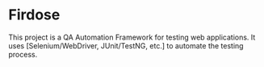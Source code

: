 # Firdose
This project is a QA Automation Framework for testing web applications. It uses [Selenium/WebDriver, JUnit/TestNG, etc.] to automate the testing process.
